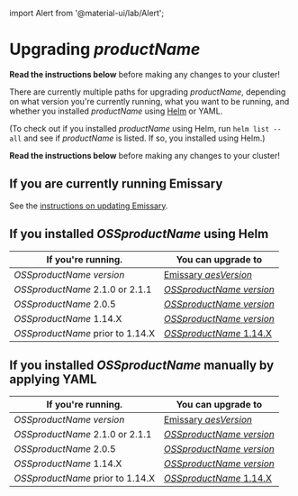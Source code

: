 import Alert from '@material-ui/lab/Alert';

# Upgrading $productName$

<Alert severity="warning">
  <b>Read the instructions below</b> before making any changes to your cluster!
</Alert>

There are currently multiple paths for upgrading $productName$, depending on what version you're currently
running, what you want to be running, and whether you installed $productName$ using [Helm](../helm) or
YAML.

(To check out if you installed $productName$ using Helm, run `helm list --all` and see if
$productName$ is listed. If so, you installed using Helm.)

<Alert severity="warning">
  <b>Read the instructions below</b> before making any changes to your cluster!
</Alert>

## If you are currently running Emissary

See the [instructions on updating Emissary](../../../../../edge-stack/$aesDocsVersion$/topics/install/migration-matrix).

## If you installed $OSSproductName$ using Helm

| If you're running.               | You can upgrade to                                                                                                         |
|----------------------------------|----------------------------------------------------------------------------------------------------------------------------|
| $OSSproductName$ $version$       | [Emissary $aesVersion$](/docs/edge-stack/$aesDocsVersion$/topics/install/upgrade/helm/emissary-2.1/edge-stack-2.1) |
| $OSSproductName$ 2.1.0 or 2.1.1  | [$OSSproductName$ $version$](../upgrade/helm/emissary-2.1/emissary-2.1)                                                    |
| $OSSproductName$ 2.0.5           | [$OSSproductName$ $version$](../upgrade/helm/emissary-2.0/emissary-2.1)                                                    |
| $OSSproductName$ 1.14.X          | [$OSSproductName$ $version$](../upgrade/helm/emissary-1.14/emissary-2.1)                                                   |
| $OSSproductName$ prior to 1.14.X | [$OSSproductName$ 1.14.X](../../../../1.14/topics/install/upgrading)                                                       |

## If you installed $OSSproductName$ manually by applying YAML

| If you're running.               | You can upgrade to                                                                                                         |
|----------------------------------|----------------------------------------------------------------------------------------------------------------------------|
| $OSSproductName$ $version$       | [Emissary $aesVersion$](/docs/edge-stack/$aesDocsVersion$/topics/install/upgrade/yaml/emissary-2.1/edge-stack-2.1) |
| $OSSproductName$ 2.1.0 or 2.1.1  | [$OSSproductName$ $version$](../upgrade/yaml/emissary-2.1/emissary-2.1)                                                    |
| $OSSproductName$ 2.0.5           | [$OSSproductName$ $version$](../upgrade/yaml/emissary-2.0/emissary-2.1)                                                    |
| $OSSproductName$ 1.14.X          | [$OSSproductName$ $version$](../upgrade/yaml/emissary-1.14/emissary-2.1)                                                   |
| $OSSproductName$ prior to 1.14.X | [$OSSproductName$ 1.14.X](../../../../1.14/topics/install/upgrading)                                                       |

